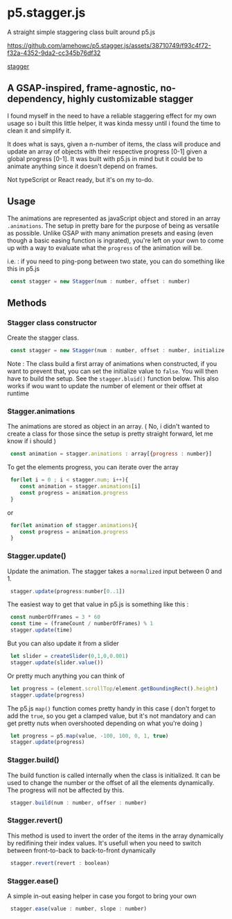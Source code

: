 # p5.stagger.js
A straight simple staggering class built around p5.js

https://github.com/amehowc/p5.stagger.js/assets/38710749/f93c4f72-f32a-4352-9da2-cc345b76df32

[stagger](https://github.com/amehowc/p5.stagger.js/assets/38710749/38cc61da-5e50-49f9-a90b-414f8a087811)


## A GSAP-inspired, frame-agnostic, no-dependency, highly customizable stagger

I found myself in the need to have a reliable staggering effect for my own usage so i built this little helper, it was kinda messy until i found the time to clean it and simplify it.

It does what is says, given a n-number of items, the class will produce and update an array of objects with their respective progress [0-1] given a global progress [0-1]. It was built with p5.js in mind but it could be to animate anything since it doesn't depend on frames.

Not typeScript or React ready, but it's on my to-do.

## Usage
The animations are represented as javaScript object and stored in an array `.animations`. The setup in pretty bare for the purpose of being as versatile as possible. Unlike GSAP with many animation presets and easing (even though a basic easing function is ingrated), you're left on your own to come up with a way to evaluate what the `progress` of the animation will be.

i.e. : if you need to ping-pong between two state, you can do something like this in p5.js
```js
 const stagger = new Stagger(num : number, offset : number)
```

## Methods
### Stagger class constructor

Create the stagger class.

```js
 const stagger = new Stagger(num : number, offset : number, initialize : boolean)
```

Note : The class build a first array of animations when constructed, if you want to prevent that, you can set the initialize value to `false`. You will then have to build the setup. See the `stagger.bluid()` function below. This also works if wou want to update the number of element or their offset at runtime

### Stagger.animations

The animations are stored as object in an array. 
( No, i didn't wanted to create a class for those since the setup is pretty straight forward, let me know if i should )
```js
 const animation = stagger.animations : array[{progress : number}]
```


To get the elements progress, you can iterate over the array

```js
 for(let i = 0 ; i < stagger.num; i++){
    const animation = stagger.animations[i]
    const progress = animation.progress
 }
```
or
```js
 for(let animation of stagger.animations){
    const progress = animation.progress
 }
```

### Stagger.update()

Update the animation. The stagger takes a `normalized` input between 0 and 1.

```js
 stagger.update(progress:number[0..1])
```
The easiest way to get that value in p5.js is something like this :
```js
 const numberOfFrames = 3 * 60
 const time = (frameCount / numberOfFrames) % 1
 stagger.update(time)
```
But you can also update it from a slider
```js
 let slider = createSlider(0,1,0,0.001)
 stagger.update(slider.value())
```
Or pretty much anything you can think of
```js
 let progress = (element.scrollTop/element.getBoundingRect().height)
 stagger.update(progress)
```
The p5.js `map()` function comes pretty handy in this case ( don't forget to add the `true`, so you get a clamped value, but it's not mandatory and can get pretty nuts when overshooted depending on what you're doing )
```js
 let progress = p5.map(value, -100, 100, 0, 1, true)
 stagger.update(progress)
```
### Stagger.build()

The build function is called internally when the class is initialized. It can be used to change the number or the offset of all the elements dynamically. The progress will not be affected by this.

```js
 stagger.build(num : number, offser : number)
```

### Stagger.revert()

This method is used to invert the order of the items in the array dynamically by redifining their index values. It's usefull when you need to switch between front-to-back to back-to-front dynamically

```js
 stagger.revert(revert : boolean)
```
### Stagger.ease()

A simple in-out easing helper in case you forgot to bring your own 

```js
 stagger.ease(value : number, slope : number)
```
